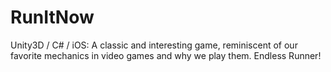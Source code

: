 # RunItNow
Unity3D / C# / iOS: A classic and interesting game, reminiscent of our favorite mechanics in video games and why we play them.  Endless Runner!
